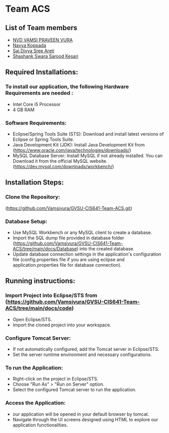 # Team ACS
## List of Team members

* [NVD VAMSI PRAVEEN VURA](https://github.com/Vamsivura/CIS641-HW2-Vamsivura)
* [Navya Koppada](https://github.com/NavyaKoppada/CIS641-HW2-Koppada "Navya Homework02 Page")
* [Sai Divya Sree Areti](https://github.com/Divyaareti0069/CIS641-HW2-Areti)
* [Shashank Swara Sarood Kesari](https://github.com/saroodshashank/CIS641-HW2-kesari)

## Required Installations:

### To install our application, the following Hardware Requirements are needed :
* Intel Core i5 Processor
* 4 GB RAM

### Software Requirements:
* Eclipse/Spring Tools Suite (STS):
    Download and install latest versions of  Eclipse or Spring Tools Suite.
* Java Development Kit (JDK):
    Install Java Development Kit from (https://www.oracle.com/java/technologies/downloads/)
* MySQL Database Server:
    Install MySQL if not already installed. You can Download it from the official MySQL website.(https://dev.mysql.com/downloads/workbench/)

## Installation Steps:

### Clone the Repository:  

(https://github.com/Vamsivura/GVSU-CIS641-Team-ACS.git)

### Database Setup:

* Use MySQL Workbench or any MySQL client to create a database.
* Import the SQL dump file provided in database folder (https://github.com/Vamsivura/GVSU-CIS641-Team-ACS/tree/main/docs/Database) into the created database.
* Update database connection settings in the application's configuration file (config.properties file if you are using eclipse and  application.properties file for database connection).

## Running instructions:

### Import Project into Eclipse/STS from (https://github.com/Vamsivura/GVSU-CIS641-Team-ACS/tree/main/docs/code)

* Open Eclipse/STS.
* Import the cloned project into your workspace.

### Configure Tomcat Server:

* If not automatically configured, add the Tomcat server in Eclipse/STS.
* Set the server runtime environment and necessary configurations.

### To run the Application:

* Right-click on the project in Eclipse/STS.
* Choose "Run As"  > "Run on Server" option.
* Select the configured Tomcat server to run the application.

### Access the Application:

* our application will be opened in your default browser by tomcat.
* Navigate through the UI screens designed using HTML to explore our application functionalities.
